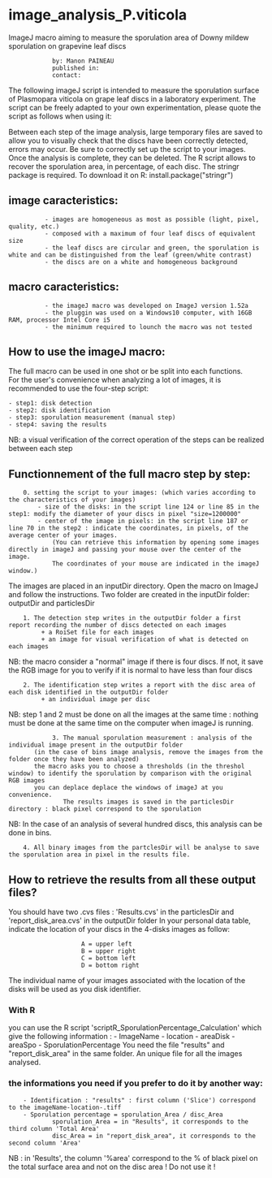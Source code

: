 # image_analysis_P.viticola

ImageJ macro aiming to measure the sporulation area of Downy mildew sporulation on grapevine leaf discs

				by: Manon PAINEAU
				published in: 
				contact: 


The following imageJ script is intended to measure the sporulation surface of Plasmopara viticola on grape leaf discs in a laboratory experiment. 
The script can be freely adapted to your own experimentation, please quote the script as follows when using it: 


Between each step of the image analysis, large temporary files are saved to allow you to visually check that the discs have been correctly detected, errors may occur. Be sure to correctly set up the script to your images. 
Once the analysis is complete, they can be deleted.
The R script allows to recover the sporulation area, in percentage, of each disc. The stringr package is required. To download it on R: install.package("stringr")



##  image caracteristics: 
			  - images are homogeneous as most as possible (light, pixel, quality, etc.)
			  - composed with a maximum of four leaf discs of equivalent size
			  - the leaf discs are circular and green, the sporulation is white and can be distinguished from the leaf (green/white contrast)
 			  - the discs are on a white and homogeneous background 

##  macro caracteristics: 
			  - the imageJ macro was developed on ImageJ version 1.52a
  		  	  - the pluggin was used on a Windows10 computer, with 16GB RAM, processor Intel Core i5 
			  - the minimum required to lounch the macro was not tested


##  How to use the imageJ macro:

  The full macro can be used in one shot or be split into each functions.	
  For the user's convenience when analyzing a lot of images, it is recommended to use the four-step script: 
  
  	- step1: disk detection
	- step2: disk identification
	- step3: sporulation measurement (manual step)
	- step4: saving the results
	
  NB: a visual verification of the correct operation of the steps can be realized between each step


## Functionnement of the full macro step by step: 

		0. setting the script to your images: (which varies according to the characteristics of your images)
			- size of the disks: in the script line 124 or line 85 in the step1: modify the diameter of your discs in pixel "size=1200000" 
			- center of the image in pixels: in the script line 187 or line 70 in the step2 : indicate the coordinates, in pixels, of the average center of your images. 
				(You can retrieve this information by opening some images directly in imageJ and passing your mouse over the center of the image. 
				The coordinates of your mouse are indicated in the imageJ window.)

  The images are placed in an inputDir directory.
  Open the macro on ImageJ and follow the instructions.
  Two folder are created in the inputDir folder: outputDir and particlesDir

		1. The detection step writes in the outputDir folder a first report recording the number of discs detected on each images 
		  	 + a RoiSet file for each images 
		 	 + an image for visual verification of what is detected on each images
  NB: the macro consider a "normal" image if there is four discs. If not, it save the RGB image for you to verify if it is normal to have less than four discs
  
		2. The identification step writes a report with the disc area of each disk identified in the outputDir folder
 		  	 + an individual image per disc 

  NB: step 1 and 2 must be done on all the images at the same time : nothing must be done at the same time on the computer when imageJ is running.

                3. The manual sporulation measurement : analysis of the individual image present in the outputDir folder
		   (in the case of bins image analysis, remove the images from the folder once they have been analyzed)
		   the macro asks you to choose a thresholds (in the threshol window) to identify the sporulation by comparison with the original RGB images
		   you can deplace deplace the windows of imageJ at you convenience.
                   The results images is saved in the particlesDir directory : black pixel correspond to the sporulation
		   
  NB: In the case of an analysis of several hundred discs, this analysis can be done in bins.

		4. All binary images from the partclesDir will be analyse to save the sporulation area in pixel in the results file.



##  How to retrieve the results from all these output files? 

You should have two .cvs files : 'Results.cvs' in the particlesDir and 'report_disk_area.cvs' in the outputDir folder
In your personal data table, indicate the location of your discs in the 4-disks images as follow:
				
						A = upper left
						B = upper right
						C = bottom left
						D = bottom right

The individual name of your images associated with the location of the disks will be used as you disk identifier.

  ###  With R 
  
  you can use the R script 'scriptR_SporulationPercentage_Calculation' which give the following information :
						- ImageName
						- location
						- areaDisk
						- areaSpo
						- SporulationPercentage
	You need the file "results" and "report_disk_area" in the same folder. 
	An unique file for all the images analysed.

  ###  the informations you need if you prefer to do it by another way: 

		- Identification : "results" : first column ('Slice') correspond to the imageName-location-.tiff
		- Sporulation percentage = sporulation_Area / disc_Area
				sporulation_Area = in "Results", it corresponds to the third column 'Total Area' 
				disc_Area = in "report_disk_area", it corresponds to the second column 'Area'

  NB : in 'Results', the column '%area' correspond to the % of black pixel on the total surface area and not on the disc area ! Do not use it !
